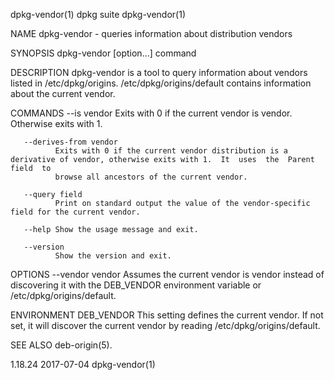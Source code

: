 dpkg-vendor(1)                                                      dpkg suite                                                      dpkg-vendor(1)

NAME
       dpkg-vendor - queries information about distribution vendors

SYNOPSIS
       dpkg-vendor [option...] command

DESCRIPTION
       dpkg-vendor  is a tool to query information about vendors listed in /etc/dpkg/origins. /etc/dpkg/origins/default contains information about
       the current vendor.

COMMANDS
       --is vendor
              Exits with 0 if the current vendor is vendor. Otherwise exits with 1.

       --derives-from vendor
              Exits with 0 if the current vendor distribution is a derivative of vendor, otherwise exits with 1.  It  uses  the  Parent  field  to
              browse all ancestors of the current vendor.

       --query field
              Print on standard output the value of the vendor-specific field for the current vendor.

       --help Show the usage message and exit.

       --version
              Show the version and exit.

OPTIONS
       --vendor vendor
              Assumes   the   current   vendor   is   vendor   instead   of   discovering   it   with   the  DEB_VENDOR  environment  variable  or
              /etc/dpkg/origins/default.

ENVIRONMENT
       DEB_VENDOR
              This setting defines the current vendor. If not set, it will discover the current vendor by reading /etc/dpkg/origins/default.

SEE ALSO
       deb-origin(5).

1.18.24                                                             2017-07-04                                                      dpkg-vendor(1)
